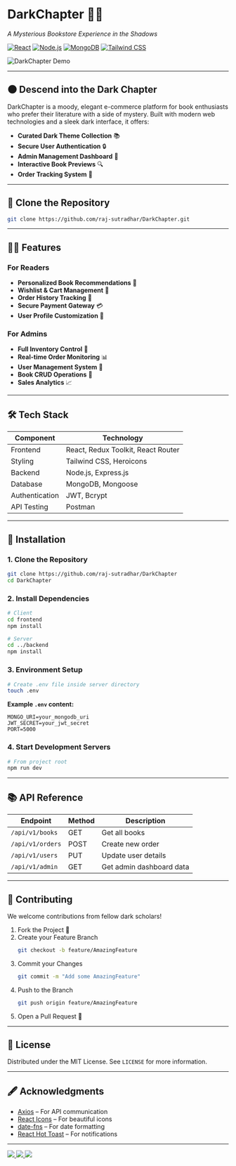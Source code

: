 # DarkChapter 📖✨

_A Mysterious Bookstore Experience in the Shadows_

[![React](https://img.shields.io/badge/React-18.2.0-%2361DAFB?logo=react)](https://react.dev/)
[![Node.js](https://img.shields.io/badge/Node.js-18.16.0-%23339933?logo=node.js)](https://nodejs.org/)
[![MongoDB](https://img.shields.io/badge/MongoDB-6.0-%2347A248?logo=mongodb)](https://www.mongodb.com/)
[![Tailwind CSS](https://img.shields.io/badge/Tailwind_CSS-3.3.2-%2306B6D4?logo=tailwind-css)](https://tailwindcss.com/)

![DarkChapter Demo](https://raw.githubusercontent.com/raj-sutradhar/DarkChapter/main/client/src/assets/demo.gif)

---

## 🌑 Descend into the Dark Chapter

DarkChapter is a moody, elegant e-commerce platform for book enthusiasts who prefer their literature with a side of mystery. Built with modern web technologies and a sleek dark interface, it offers:

- **Curated Dark Theme Collection** 📚  
- **Secure User Authentication** 🔒  
- **Admin Management Dashboard** 👑  
- **Interactive Book Previews** 🔍  
- **Order Tracking System** 🚚  

---

## 🔧 Clone the Repository

```bash
git clone https://github.com/raj-sutradhar/DarkChapter.git
```

---

## 🧙‍♂️ Features

### For Readers

- **Personalized Book Recommendations** 🎯  
- **Wishlist & Cart Management** 💼  
- **Order History Tracking** 📆  
- **Secure Payment Gateway** 💳  
- **User Profile Customization** 🎨  

### For Admins

- **Full Inventory Control** 🧮  
- **Real-time Order Monitoring** 📊  
- **User Management System** 👥  
- **Book CRUD Operations** 📖  
- **Sales Analytics** 📈  

---

## 🛠 Tech Stack

| Component       | Technology                              |
|----------------|------------------------------------------|
| Frontend       | React, Redux Toolkit, React Router       |
| Styling        | Tailwind CSS, Heroicons                  |
| Backend        | Node.js, Express.js                      |
| Database       | MongoDB, Mongoose                        |
| Authentication | JWT, Bcrypt                              |
| API Testing    | Postman                                  |


---

## 🚀 Installation

### 1. Clone the Repository

```bash
git clone https://github.com/raj-sutradhar/DarkChapter
cd DarkChapter
```

### 2. Install Dependencies

```bash
# Client
cd frontend
npm install

# Server
cd ../backend
npm install
```

### 3. Environment Setup

```bash
# Create .env file inside server directory
touch .env
```

**Example `.env` content:**

```env
MONGO_URI=your_mongodb_uri
JWT_SECRET=your_jwt_secret
PORT=5000
```

### 4. Start Development Servers

```bash
# From project root
npm run dev
```

---

## 📚 API Reference

| Endpoint           | Method | Description                  |
|--------------------|--------|------------------------------|
| `/api/v1/books`    | GET    | Get all books                |
| `/api/v1/orders`   | POST   | Create new order             |
| `/api/v1/users`    | PUT    | Update user details          |
| `/api/v1/admin`    | GET    | Get admin dashboard data     |

---

## 🌌 Contributing

We welcome contributions from fellow dark scholars!

1. Fork the Project 📌  
2. Create your Feature Branch  
   ```bash
   git checkout -b feature/AmazingFeature
   ```
3. Commit your Changes  
   ```bash
   git commit -m "Add some AmazingFeature"
   ```
4. Push to the Branch  
   ```bash
   git push origin feature/AmazingFeature
   ```
5. Open a Pull Request 🎯  

---

## 📜 License

Distributed under the MIT License. See `LICENSE` for more information.

---

## 🖋 Acknowledgments

- [Axios](https://axios-http.com/) – For API communication  
- [React Icons](https://react-icons.github.io/react-icons/) – For beautiful icons  
- [date-fns](https://date-fns.org/) – For date formatting  
- [React Hot Toast](https://react-hot-toast.com/) – For notifications  

---

<p align="left">
  <a href="https://github.com/raj-sutradhar" target="_blank">
    <img src="https://img.shields.io/badge/GitHub-raj--sutradhar-%2312100E?logo=github&style=for-the-badge&labelColor=gray&color=green" />
  </a>
  
  <a href="https://www.linkedin.com/in/raj-sutradhar-ba9527286/" target="_blank">
    <img src="https://img.shields.io/badge/LinkedIn-raj%20sutradhar-%230077B5?logo=linkedin&style=for-the-badge&color=green" />
  </a>
  
  <a href="mailto:sutradharraj704@gmail.com">
    <img src="https://img.shields.io/badge/Email-sutradharraj704%40gmail.com-%23D44638?logo=gmail&style=for-the-badge&color=green" />
  </a>
</p>
